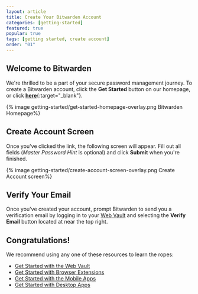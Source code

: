 ```yaml
---
layout: article
title: Create Your Bitwarden Account
categories: [getting-started]
featured: true
popular: true
tags: [getting started, create account]
order: "01"
---
```

## Welcome to Bitwarden

We're thrilled to be a part of your secure password management journey. To create a Bitwarden account, click the **Get Started** button on our homepage, or click [**here**](https://vault.bitwarden.com/#/register){:target="\_blank"}.

{% image getting-started/get-started-homepage-overlay.png Bitwarden Homepage%}

## Create Account Screen

Once you've clicked the link, the following screen will appear. Fill out all fields (*Master Password Hint* is optional) and click **Submit** when you're finished.

{% image getting-started/create-account-screen-overlay.png Create Account screen%}

## Verify Your Email

Once you've created your account, prompt Bitwarden to send you a verification email by logging in to your [Web Vault](https://vault.bitwarden.com/) and selecting the **Verify Email** button located at near the top right.

## Congratulations!

We recommend using any one of these resources to learn the ropes:

- [Get Started with the Web Vault]({{site.baseurl}}/article/getting-started-webvault/)
- [Get Started with Browser Extensions]({{site.baseurl}}/article/getting-started-browserext/)
- [Get Started with the Mobile Apps]({{site.baseurl}}/article/getting-started-mobile/)
- [Get Started with Desktop Apps]({{site.baseurl}}/article/getting-started-desktop/)
